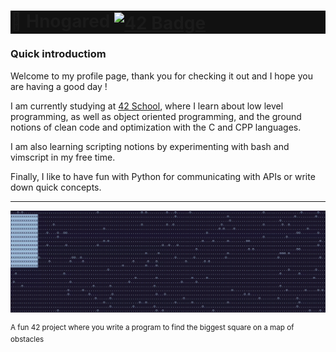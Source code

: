 <h1 style="background-color:#111111">
  <span>👋 Hnogared </span>
  <a href="https://github.com/42School" title="42 GitHub Page" target="_blank">
    <picture>
      <source media="(prefers-color-scheme: dark)" srcset="https://img.shields.io/badge/Student-79C4FF?logo=42&logoColor=black">
      <img alt="42 Badge" height=33 align="center" src="https://img.shields.io/badge/School-blue?logo=42&logoColor=white">
    </picture>
  </a>
</h1>

<a href="/top"></a>

### Quick introductiom ###

Welcome to my profile page, thank you for checking it out and I hope you are having a good day !

I am currently studying at [42 School][42 Github Link], where I learn about low level programming, as well as object oriented programming, and the ground notions of clean code and optimization with the C and CPP languages.

I am also learning scripting notions by experimenting with bash and vimscript in my free time.

Finally, I like to have fun with Python for communicating with APIs or write down quick concepts.

***

![bsq gif](./src/images/bsq_seq.gif)

<sup>A fun 42 project where you write a program to find the biggest square on a map of obstacles</sup>


[42 Github Link]: https://github.com/42School "42 School GitHub page"

[42 Logo Black]: https://github.com/Hnogared/Hnogared/blob/main/src/images/42-Logo_black.svg#gh-light-mode-only
[42 Logo White]: https://github.com/Hnogared/Hnogared/blob/main/src/images/42-Logo_white.svg#gh-dark-mode-only
